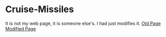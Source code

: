 # Cruise-Missiles
It is not my web page, it is someone else's.
I had just modifies it.
<a href="sarthakg043.github.io/Cruise-Missiles/old.htm">Old Page</a>
<a href="https://sarthakg043.github.io/Cruise-Missiles/modified.html">Modified Page</a>
